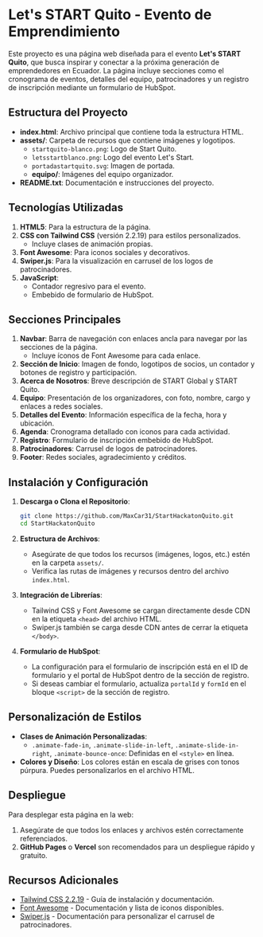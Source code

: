 
# Let's START Quito - Evento de Emprendimiento

Este proyecto es una página web diseñada para el evento **Let's START Quito**, que busca inspirar y conectar a la próxima generación de emprendedores en Ecuador. La página incluye secciones como el cronograma de eventos, detalles del equipo, patrocinadores y un registro de inscripción mediante un formulario de HubSpot.

## Estructura del Proyecto

- **index.html**: Archivo principal que contiene toda la estructura HTML.
- **assets/**: Carpeta de recursos que contiene imágenes y logotipos.
  - `startquito-blanco.png`: Logo de Start Quito.
  - `letsstartblanco.png`: Logo del evento Let's Start.
  - `portadastartquito.svg`: Imagen de portada.
  - **equipo/**: Imágenes del equipo organizador.
- **README.txt**: Documentación e instrucciones del proyecto.
  
## Tecnologías Utilizadas

1. **HTML5**: Para la estructura de la página.
2. **CSS con Tailwind CSS** (versión 2.2.19) para estilos personalizados.
   - Incluye clases de animación propias.
3. **Font Awesome**: Para iconos sociales y decorativos.
4. **Swiper.js**: Para la visualización en carrusel de los logos de patrocinadores.
5. **JavaScript**:
   - Contador regresivo para el evento.
   - Embebido de formulario de HubSpot.

## Secciones Principales

1. **Navbar**: Barra de navegación con enlaces ancla para navegar por las secciones de la página.
   - Incluye íconos de Font Awesome para cada enlace.
2. **Sección de Inicio**: Imagen de fondo, logotipos de socios, un contador y botones de registro y participación.
3. **Acerca de Nosotros**: Breve descripción de START Global y START Quito.
4. **Equipo**: Presentación de los organizadores, con foto, nombre, cargo y enlaces a redes sociales.
5. **Detalles del Evento**: Información específica de la fecha, hora y ubicación.
6. **Agenda**: Cronograma detallado con iconos para cada actividad.
7. **Registro**: Formulario de inscripción embebido de HubSpot.
8. **Patrocinadores**: Carrusel de logos de patrocinadores.
9. **Footer**: Redes sociales, agradecimiento y créditos.

## Instalación y Configuración

1. **Descarga o Clona el Repositorio**:
   ```bash
   git clone https://github.com/MaxCar31/StartHackatonQuito.git
   cd StartHackatonQuito
   ```

2. **Estructura de Archivos**:
   - Asegúrate de que todos los recursos (imágenes, logos, etc.) estén en la carpeta `assets/`.
   - Verifica las rutas de imágenes y recursos dentro del archivo `index.html`.

3. **Integración de Librerías**:
   - Tailwind CSS y Font Awesome se cargan directamente desde CDN en la etiqueta `<head>` del archivo HTML.
   - Swiper.js también se carga desde CDN antes de cerrar la etiqueta `</body>`.

4. **Formulario de HubSpot**:
   - La configuración para el formulario de inscripción está en el ID de formulario y el portal de HubSpot dentro de la sección de registro.
   - Si deseas cambiar el formulario, actualiza `portalId` y `formId` en el bloque `<script>` de la sección de registro.

## Personalización de Estilos

- **Clases de Animación Personalizadas**:
  - `.animate-fade-in`, `.animate-slide-in-left`, `.animate-slide-in-right`, `.animate-bounce-once`: Definidas en el `<style>` en línea.
- **Colores y Diseño**: Los colores están en escala de grises con tonos púrpura. Puedes personalizarlos en el archivo HTML.

## Despliegue

Para desplegar esta página en la web:
1. Asegúrate de que todos los enlaces y archivos estén correctamente referenciados.
2. **GitHub Pages** o **Vercel** son recomendados para un despliegue rápido y gratuito.

## Recursos Adicionales

- [Tailwind CSS 2.2.19](https://tailwindcss.com/docs/installation) - Guía de instalación y documentación.
- [Font Awesome](https://fontawesome.com/) - Documentación y lista de iconos disponibles.
- [Swiper.js](https://swiperjs.com/) - Documentación para personalizar el carrusel de patrocinadores.

